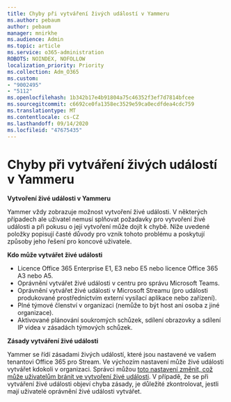 ```yaml
---
title: Chyby při vytváření živých událostí v Yammeru
ms.author: pebaum
author: pebaum
manager: mnirkhe
ms.audience: Admin
ms.topic: article
ms.service: o365-administration
ROBOTS: NOINDEX, NOFOLLOW
localization_priority: Priority
ms.collection: Adm_O365
ms.custom:
- "9002495"
- "5112"
ms.openlocfilehash: 1b342b17e4b91804a75c46352f3ef7d7814bfcee
ms.sourcegitcommit: c6692ce0fa1358ec3529e59ca0ecdfdea4cdc759
ms.translationtype: MT
ms.contentlocale: cs-CZ
ms.lasthandoff: 09/14/2020
ms.locfileid: "47675435"
---
```

# <a name="live-events-in-yammer-creation-errors"></a>Chyby při vytváření živých událostí v Yammeru

**Vytvoření živé události v Yammeru**

Yammer vždy zobrazuje možnost vytvoření živé události. V některých případech ale uživatel nemusí splňovat požadavky pro vytvoření živé události a při pokusu o její vytvoření může dojít k chybě. Níže uvedené položky popisují časté důvody pro vznik tohoto problému a poskytují způsoby jeho řešení pro koncové uživatele.

**Kdo může vytvářet živé události**
- Licence Office 365 Enterprise E1, E3 nebo E5 nebo licence Office 365 A3 nebo A5.
- Oprávnění vytvářet živé události v centru pro správu Microsoft Teams.
- Oprávnění vytvářet živé události v Microsoft Streamu (pro události produkované prostřednictvím externí vysílací aplikace nebo zařízení).
- Plné týmové členství v organizaci (nemůže to být host ani osoba z jiné organizace).
- Aktivované plánování soukromých schůzek, sdílení obrazovky a sdílení IP videa v zásadách týmových schůzek.

**Zásady vytváření živé události**

Yammer se řídí zásadami živých událostí, které jsou nastavené ve vašem tenantovi Office 365 pro Stream. Ve výchozím nastavení může živé události vytvářet kdokoli v organizaci. Správci můžou [toto nastavení změnit, což může uživatelům bránit ve vytvoření živé události](https://docs.microsoft.com/stream/live-event-administration#enabling-and-restricting-users-to-creating). V případě, že se při vytváření živé události objeví chyba zásady, je důležité zkontrolovat, jestli mají uživatelé oprávnění živé události vytvářet.
